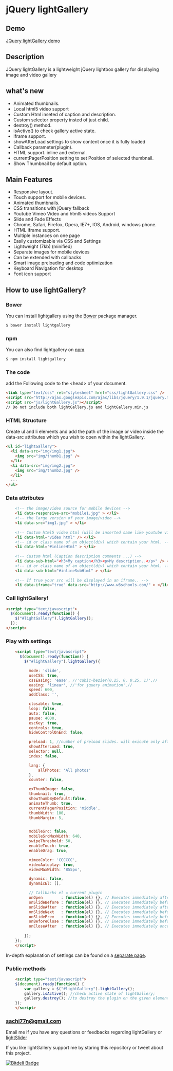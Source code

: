 jQuery lightGallery
=============


Demo
----------------
[JQuery lightGallery demo](http://sachinchoolur.github.io/lightGallery/)

Description
----------------
JQuery lightGallery is a lightweight jQuery lightbox gallery for displaying image and video gallery

what's new
----------------
+   Animated thumbnails.
+   Local html5 video support 
+   Custom Html inseted of caption and description.
+   Custom selector property insted of just child.
+   destroy() method.
+   isActive() to check gallery active state.
+   iframe support.
+   showAfterLoad settings to show content once it is fully loaded
+   Callback parameter(plugin).
+   HTML support. inline and external.
+   currentPagerPosition setting to set Position of selected thumbnail.
+   Show Thumbnail by default option.

Main Features
----------------


+    Responsive layout.
+    Touch support for mobile devices.
+    Animated thumbnails.
+    CSS transitions with jQuery fallback
+    Youtube Vimeo Video and html5 videos Support
+    Slide and Fade Effects
+    Chrome, Safari, Firefox, Opera, IE7+, IOS, Android, windows phone.
+    HTML iframe support.
+    Multiple instances on one page
+    Easily customizable via CSS and Settings
+    Lightweight (7kb) (minified)
+    Separate images for mobile devices
+    Can be extended with callbacks
+    Smart image preloading and code optimization
+    Keyboard Navigation for desktop
+    Font icon support



How to use lightGallery?
--------------------

### Bower

You can Install lightgallery using the [Bower](http://bower.io) package manager.

```sh
$ bower install lightgallery
```

### npm

You can also find lightgallery on [npm](http://npmjs.org).

```sh
$ npm install lightgallery
```

### The code ###
add the Following code to the &lt;head&gt; of your document.
```html
<link type="text/css" rel="stylesheet" href="css/lightGallery.css" />           
<script src="http://ajax.googleapis.com/ajax/libs/jquery/1.9.1/jquery.min.js"></script>
<script src="js/lightGallery.js"></script>
// Do not include both lightGallery.js and lightGallery.min.js
```
### HTML Structure ###
Create ul and li elements and add the path of the image or video inside the data-src attributes which you wish to open within the lightGallery.
```html
<ul id="lightGallery">
  <li data-src="img/img1.jpg">
    <img src="img/thumb1.jpg" />
  </li>
  <li data-src="img/img2.jpg">
    <img src="img/thumb2.jpg" />
  </li>
  ...
</ul>
```
### Data attributes ###
```html
    <!-- the image/video source for mobile devices -->
    <li data-responsive-src="mobile1.jpg" > </li>
    <!-- the large version of your image/video -->
    <li data-src="img1.jpg" > </li>
     
    <!-- Custom html5 video html (will be inserted same like youtube vimeo videos) -->
    <li data-html="video html" /> </li>
    <!-- id or class name of an object(div) which contain your html. -->
    <li data-html="#inlineHtml" > </li>
    
    <!-- Custom html (Caption description comments ...) -->
    <li data-sub-html="<h3>My caption</h3><p>My description..</p>" /> </li>
    <!-- id or class name of an object(div) which contain your html. -->
    <li data-sub-html="#inlineSubHtml" > </li>
     
    <!-- If true your src will be displayed in an iframe.. -->
    <li data-iframe="true" data-src="http://www.w3schools.com/" > </li>
```
### Call lightGallery! ###
```html
<script type="text/javascript">
  $(document).ready(function() {
    $("#lightGallery").lightGallery(); 
  });
</script>
```
### Play with settings ###
```html
    <script type="text/javascript">
      $(document).ready(function() {
        $("#lightGallery").lightGallery({

          mode: 'slide',
          useCSS: true,
          cssEasing: 'ease', //'cubic-bezier(0.25, 0, 0.25, 1)',//
          easing: 'linear', //'for jquery animation',//
          speed: 600,
          addClass: '',

          closable: true,
          loop: false,
          auto: false,
          pause: 4000,
          escKey: true,
          controls: true,
          hideControlOnEnd: false,

          preload: 1, //number of preload slides. will exicute only after the current slide is fully loaded. ex:// you clicked on 4th image and if preload = 1 then 3rd slide and 5th slide will be loaded in the background after the 4th slide is fully loaded.. if preload is 2 then 2nd 3rd 5th 6th slides will be preloaded.. ... ...
          showAfterLoad: true,
          selector: null,
          index: false,

          lang: {
              allPhotos: 'All photos'
          },
          counter: false,

          exThumbImage: false,
          thumbnail: true,
          showThumbByDefault:false,
          animateThumb: true,
          currentPagerPosition: 'middle',
          thumbWidth: 100,
          thumbMargin: 5,


          mobileSrc: false,
          mobileSrcMaxWidth: 640,
          swipeThreshold: 50,
          enableTouch: true,
          enableDrag: true,

          vimeoColor: 'CCCCCC',
          videoAutoplay: true,
          videoMaxWidth: '855px',

          dynamic: false,
          dynamicEl: [],

          // Callbacks el = current plugin
          onOpen        : function(el) {}, // Executes immediately after the gallery is loaded.
          onSlideBefore : function(el) {}, // Executes immediately before each transition.
          onSlideAfter  : function(el) {}, // Executes immediately after each transition.
          onSlideNext   : function(el) {}, // Executes immediately before each "Next" transition.
          onSlidePrev   : function(el) {}, // Executes immediately before each "Prev" transition.
          onBeforeClose : function(el) {}, // Executes immediately before the start of the close process.
          onCloseAfter  : function(el) {}, // Executes immediately once lightGallery is closed.
                
        });
    });
    </script>
```

In-depth explanation of settings can be found on a [separate page](http://sachinchoolur.github.io/lightGallery/settings.html).

### Public methods ###
```html
    <script type="text/javascript">
    $(document).ready(function() {
        var gallery = $("#lightGallery").lightGallery();
        gallery.isActive(); //check active state of lightGallery;
        gallery.destroy(); //to destroy the plugin on the given element.
    });
    </script>
```
### sachi77n@gmail.com ###
Email me if you have any questions or feedbacks regarding lightGallery or [lightSlider](https://github.com/sachinchoolur/lightslider)

If you like lightGallery support me by staring this repository or tweet about this project.

[![Bitdeli Badge](https://d2weczhvl823v0.cloudfront.net/sachinchoolur/lightgallery/trend.png)](https://bitdeli.com/free "Bitdeli Badge")

